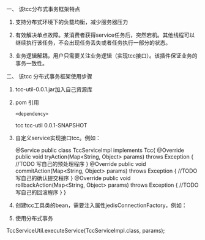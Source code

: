 
一、	该tcc分布式事务框架特点

1.	支持分布式环境下的负载均衡，减少服务器压力

2.	有效解决单点故障。某消费者获得service任务后，突然宕机。其他线程可以继续执行该任务，不会出现任务丢失或者任务执行一部分的状态。


3.	业务逻辑解耦，用户只需要关注业务逻辑（实现tcc接口）。该插件保证业务的事务一致性。





二、	该tcc 分布式事务框架使用步骤



1.	tcc-util-0.0.1.jar加入自己资源库




2.	pom 引用

    	<dependency>
	   <groupId>tcc</groupId>
	   <artifactId>tcc-util</artifactId>
	   <version>0.0.1-SNAPSHOT</version>
	  </dependency>
   
   
   

   
   
   
3.	自定义service实现接口tcc。例如：

    @Service
    public class TccServiceImpl implements Tcc{
        @Override
      public void tryAction(Map<String, Object> params) throws Exception {
          //TODO 写自己的预处理程序
      }
      @Override
      public void commitAction(Map<String, Object> params) throws Exception {
       //TODO 写自己的确认提交程序
      }
      @Override
     public void rollbackAction(Map<String, Object> params) throws Exception {
      //TODO 写自己的回滚程序
     }
     }
     
     
     
     
     
     
     
4. 	创建tcc工具类的bean，需要注入属性jedisConnectionFactory，例如：
  <bean id="jedisPoolConfig" class="redis.clients.jedis.JedisPoolConfig"> 
        <property name="maxIdle" value="50" /> 
        <property name="maxTotal" value="10" /> 
        <property name="blockWhenExhausted" value="true" /> 
        <property name="maxWaitMillis" value="1000" /> 
        <property name="testOnBorrow" value="true" />  
    </bean> 
    <bean id="jedisConnectionFactory" class="org.springframework.data.redis.connection.jedis.JedisConnectionFactory"> 
        <property name="hostName" value="master" /> 
        <property name="port" value="6379"/> 
        <property name="poolConfig" ref="jedisPoolConfig" /> 
        <property name="usePool" value="true"/> 
        <property name="password" value="123456"/>
    </bean>
   <bean class="spring.tcc.service.TccServiceUtil">
   	<property name="jedisConnectionFactory" ref="jedisConnectionFactory"></property>
   </bean>
   
   
   
   
   
   
   
   
5.	使用分布式事务
   
   TccServiceUtil.executeService(TccServiceImpl.class, params);
   
